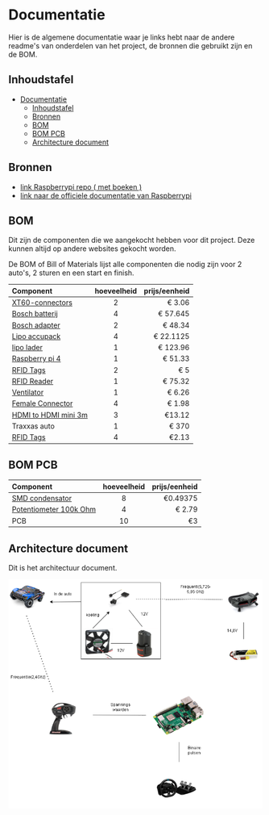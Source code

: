 # Documentatie

Hier is de algemene documentatie waar je links hebt naar de andere readme's van onderdelen van het project, de bronnen die gebruikt zijn en de BOM.

## Inhoudstafel

- [Documentatie](#documentatie)
  - [Inhoudstafel](#inhoudstafel)
  - [Bronnen](#bronnen)
  - [BOM](#bom)
  - [BOM PCB](#bom-pcb)
  - [Architecture document](#architecture-document)

## Bronnen

- [link Raspberrypi repo ( met boeken )](https://github.com/raspberrypipress/released-pdfs/tree/main)
- [link naar de officiele documentatie van Raspberrypi](https://www.raspberrypi.com/documentation/)

## BOM

Dit zijn de componenten die we aangekocht hebben voor dit project. Deze kunnen altijd op andere websites gekocht worden.

De BOM of Bill of Materials lijst alle componenten die nodig zijn voor 2 auto's, 2 sturen en een start en finish.

| Component  | hoeveelheid | prijs/eenheid |
| :- | :-: | -: |
|[XT60-connectors](https://www.digikey.be/nl/products/detail/sparkfun-electronics/PRT-10474/8258064?gclsrc=aw.ds&&utm_adgroup=&utm_source=google&utm_medium=cpc&utm_campaign=PMax%20Shopping_Product_Medium%20ROAS&utm_term=&productid=8258064&utm_content=&utm_id=go_cmp-20165341163_adg-_ad-__dev-c_ext-_prd-8258064_sig-CjwKCAiAzba9BhBhEiwA7glbaopZ2rqK_TdDuvgb5Zz30wjMLblPNjO98bAJn2_yomfwpLOfmhfh-xoCKzQQAvD_BwE&gad_source=1&gclid=CjwKCAiAzba9BhBhEiwA7glbaopZ2rqK_TdDuvgb5Zz30wjMLblPNjO98bAJn2_yomfwpLOfmhfh-xoCKzQQAvD_BwE&gclsrc=aw.ds) | 2 | € 3.06 |
| [Bosch batterij](https://www.123accu.nl/Bosch-Starterset-2x-Bosch-GBA-12V-accu-s-lader-12V-3-0-Ah-origineel-i50227.html) | 4 | € 57.645 |
| [Bosch adapter](https://www.legerstockdeinze.be/nl/a/67516179/gaa-12v-21-adapter) | 2 | € 48.34 |
| [Lipo accupack](https://www.conrad.be/nl/p/tattu-lipo-accupack-14-8-v-2300-mah-aantal-cellen-4-75-c-block-xt60-3304647.html#attributesNotes_delivery) | 4 | € 22.1125|
| [lipo lader](https://www.conrad.be/nl/p/isdt-d-2-multifunctionele-modelbouwlader-230-v-12-a-li-poly-li-ion-lifepo-lihv-nimh-nicd-lood-1947638.html#productDownloads) | 1 | € 123.96 |
| [Raspberry pi 4](https://be.farnell.com/raspberry-pi/rpi4-modbp-4gb/raspberry-pi-4-model-b-4gb/dp/3051887) | 1 | € 51.33 |
| [RFID Tags](https://www.gotron.be/uhf-rfid-tags-zelfklevend-5pcs.html) | 2 | € 5  |
| [RFID Reader](https://www.digikey.be/nl/products/detail/m5stack-technology-co-ltd/U107/14318610?s=N4IgTCBcDaIKoAkBiACASkgkgERXAdgJYAuKAFAFJrYC0ALAAwDMArAJQogC6AvkA) | 1 | € 75.32 |
| [Ventilator](https://www.digikey.be/nl/products/detail/sunon-fans/ME45101V1-000U-A99/2815750?s=N4IgTCBcDa4KwE4C0BGOB2AHEgcgERAF0BfIA) | 1 | € 6.26  |
| [Female Connector](https://www.digikey.be/en/products/detail/sullins-connector-solutions/PPPC202LFBN-RC/810259?s=N4IgTCBcDaIAoIMJgAxgDIDEBCA5AtAEqIgC6AvkA) | 4 | € 1.98 |
| [HDMI to HDMI mini 3m](https://www.allekabels.nl/hdmikabels/1795/4388178/hdmi-mini-kabel.html) | 3 | €13.12 |
| Traxxas auto | 1 | € 370 |
| [RFID Tags](https://www.digikey.be/en/products/detail/sag/440690558-0238901/22081496) | 4 | €2.13 |

## BOM PCB

| Component  | hoeveelheid | prijs/eenheid |
| :- | :-: | -: |
| [SMD condensator](https://be.farnell.com/kemet/c1210c106m6pactu/cap-10-f-35v-20-x5r-1210/dp/2112703) | 8  | €0.49375 |
| [Potentiometer 100k Ohm](https://www.digikey.be/nl/products/detail/bourns-inc/3352T-1-104LF/1088342) | 4 | € 2.79 |
| PCB | 10 | €3 |

## Architecture document

Dit is het architectuur document.

![](architectur.drawio.png)